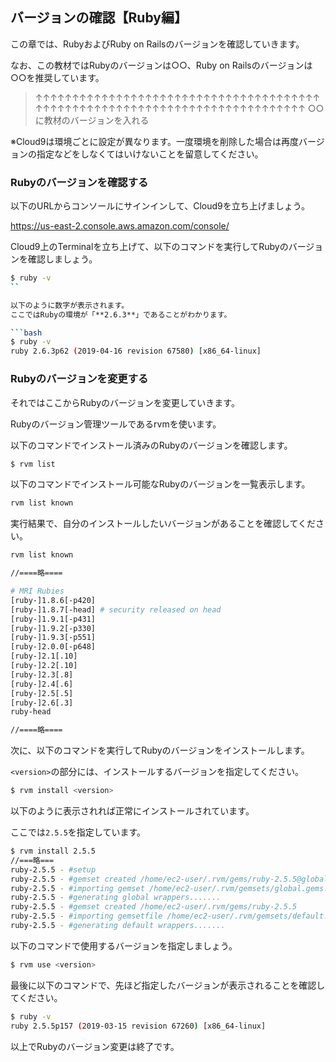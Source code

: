## バージョンの確認【Ruby編】

この章では、RubyおよびRuby on Railsのバージョンを確認していきます。

なお、この教材ではRubyのバージョンは○○、Ruby on Railsのバージョンは○○を推奨しています。

>↑↑↑↑↑↑↑↑↑↑↑↑↑↑↑↑↑↑↑↑↑↑↑↑↑↑↑↑↑↑↑↑↑↑↑↑↑↑↑↑↑↑↑↑↑↑↑↑↑↑↑↑↑↑↑↑↑↑↑↑↑↑↑↑↑↑↑↑↑↑↑↑↑↑↑↑
>○○に教材のバージョンを入れる

※Cloud9は環境ごとに設定が異なります。一度環境を削除した場合は再度バージョンの指定などをしなくてはいけないことを留意してください。

### Rubyのバージョンを確認する

以下のURLからコンソールにサインインして、Cloud9を立ち上げましょう。

https://us-east-2.console.aws.amazon.com/console/

Cloud9上のTerminalを立ち上げて、以下のコマンドを実行してRubyのバージョンを確認しましょう。

```bash
$ ruby -v
``

以下のように数字が表示されます。
ここではRubyの環境が「**2.6.3**」であることがわかります。

```bash
$ ruby -v
ruby 2.6.3p62 (2019-04-16 revision 67580) [x86_64-linux]
```

### Rubyのバージョンを変更する

それではここからRubyのバージョンを変更していきます。

Rubyのバージョン管理ツールであるrvmを使います。

以下のコマンドでインストール済みのRubyのバージョンを確認します。

```bash
$ rvm list
```

以下のコマンドでインストール可能なRubyのバージョンを一覧表示します。

```bash
rvm list known
```

実行結果で、自分のインストールしたいバージョンがあることを確認してください。

```bash
rvm list known

//====略====

# MRI Rubies
[ruby-]1.8.6[-p420]
[ruby-]1.8.7[-head] # security released on head
[ruby-]1.9.1[-p431]
[ruby-]1.9.2[-p330]
[ruby-]1.9.3[-p551]
[ruby-]2.0.0[-p648]
[ruby-]2.1[.10]
[ruby-]2.2[.10]
[ruby-]2.3[.8]
[ruby-]2.4[.6]
[ruby-]2.5[.5]
[ruby-]2.6[.3]
ruby-head

//====略====

```

次に、以下のコマンドを実行してRubyのバージョンをインストールします。

`<version>`の部分には、インストールするバージョンを指定してください。

```bash
$ rvm install <version>
```

以下のように表示されれば正常にインストールされています。

ここでは`2.5.5`を指定しています。

```bash
$ rvm install 2.5.5
//===略===
ruby-2.5.5 - #setup
ruby-2.5.5 - #gemset created /home/ec2-user/.rvm/gems/ruby-2.5.5@global
ruby-2.5.5 - #importing gemset /home/ec2-user/.rvm/gemsets/global.gems..................................
ruby-2.5.5 - #generating global wrappers.......
ruby-2.5.5 - #gemset created /home/ec2-user/.rvm/gems/ruby-2.5.5
ruby-2.5.5 - #importing gemsetfile /home/ec2-user/.rvm/gemsets/default.gems evaluated to empty gem list
ruby-2.5.5 - #generating default wrappers.......
```

以下のコマンドで使用するバージョンを指定しましょう。

```bash
$ rvm use <version>
```

最後に以下のコマンドで、先ほど指定したバージョンが表示されることを確認してください。

```bash
$ ruby -v
ruby 2.5.5p157 (2019-03-15 revision 67260) [x86_64-linux]
```

以上でRubyのバージョン変更は終了です。




